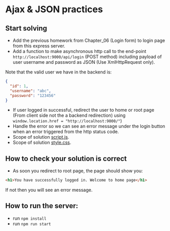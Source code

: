 # Ajax & JSON practices

## Start solving

- Add the previous homework from Chapter_06 (Login form) to login page from this express server.
- Add a function to make asynchronous http call to the end-point `http://localhost:9000/api/login` (POST method) including payload of user username and password as JSON (Use XmlHttpRequest only).

Note that the valid user we have in the backend is:

```json
{
  "id": 1,
  "username": "abc",
  "password": "123456"
}
```

- If user logged in successful, redirect the user to home or root page (From client side not the a backend redirection) using `window.location.href = "http://localhost:9000/"`)
- Handle the error so we can see an error message under the login button when an error triggered from the http status code.
- Scope of solution [script.js](./public/home/script.js).
- Scope of solution [style.css](./public/home/style.css).

## How to check your solution is correct

- As soon you redirect to root page, the page should show you:

```html
<h1>You have successfully logged in. Welcome to home page</h1>
```

If not then you will see an error message.

## How to run the server:

- run `npm install`
- run `npm run start`
